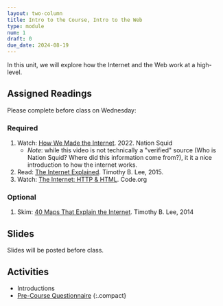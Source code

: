 ```yaml
---
layout: two-column
title: Intro to the Course, Intro to the Web
type: module
num: 1
draft: 0
due_date: 2024-08-19
---
```


In this unit, we will explore how the Internet and the Web work at a high-level.

## Assigned Readings
Please complete before class on Wednesday:
### Required
1. Watch: <a href="https://www.youtube.com/watch?v=VPToE8vwKew" target="_blank">How We Made the Internet</a>. 2022. Nation Squid
    * *Note*: while this video is not technically a "verified" source (Who is Nation Squid? Where did this information come from?), it it a nice introduction to how the internet works.
1. Read: <a href="https://www.vox.com/2014/6/16/18076282/the-internet" target="_blank">The Internet Explained</a>. Timothy B. Lee, 2015.
1. Watch: <a href="https://www.youtube.com/watch?v=kBXQZMmiA4s" target="_blank">The Internet: HTTP & HTML</a>. Code.org

### Optional
1. Skim: <a href="https://www.vox.com/a/internet-maps" target="_blank">40 Maps That Explain the Internet</a>. Timothy B. Lee, 2014

## Slides
Slides will be posted before class.

<!-- 1. <a href="https://docs.google.com/presentation/d/1bv5W-6mrzdNo4b8jeH3iguevPYj1XW9Yq_gAxL7qIDo/edit?usp=sharing" target="_blank">Intro to the course</a>
2. <a href="https://docs.google.com/presentation/d/1I-XZ2XJ4uDS9wSbrKNYUxHIug7FkRtuj6ZPwZsycPYs/edit?usp=sharing" target="_blank">Intro to the Internet</a> -->

<!-- ## Discussion Questions
* What is the Internet and how does it work?
* How has it evolved over time?
* How is it organized and who is in charge of it?
* How can organizations and governments censor Internet content, and why might they do this?
{:.compact} -->

## Activities
* Introductions
* <a href="https://forms.gle/SxsV2EMcpnPxFEXn7" target="_blank">Pre-Course Questionnaire</a>
{:.compact}